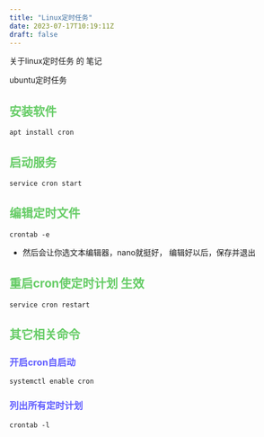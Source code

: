 ```yaml
---
title: "Linux定时任务"
date: 2023-07-17T10:19:11Z
draft: false
---
```


关于linux定时任务 的 笔记
<!--more-->
ubuntu定时任务

## <font color=#66CC66> 安装软件 </font>
```
apt install cron
```

## <font color=#66CC66> 启动服务 </font>
```
service cron start
```

## <font color=#66CC66> 编辑定时文件 </font>
```
crontab -e
```
- 然后会让你选文本编辑器，nano就挺好，
编辑好以后，保存并退出

## <font color=#66CC66> 重启cron使定时计划 生效 </font>
```
service cron restart
```

## <font color=#66CC66> 其它相关命令 </font>
### <font color=#605DFF> 开启cron自启动 </font>
```
systemctl enable cron
```

### <font color=#605DFF> 列出所有定时计划 </font>
```
crontab -l
```

